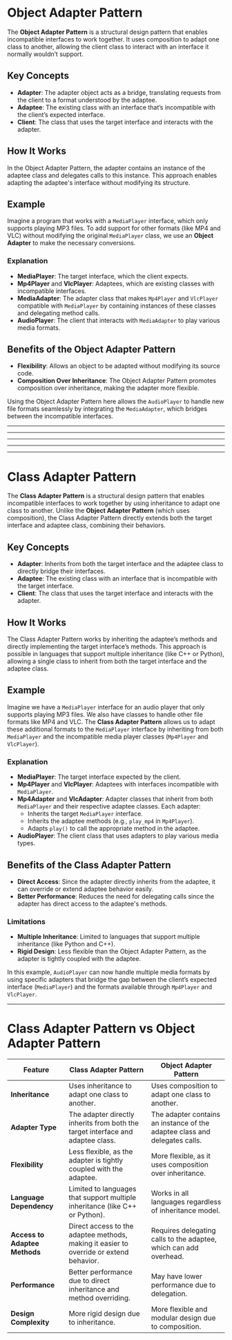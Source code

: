 # Object Adapter Pattern

The **Object Adapter Pattern** is a structural design pattern that enables incompatible interfaces to work together. It uses composition to adapt one class to another, allowing the client class to interact with an interface it normally wouldn’t support.

## Key Concepts

- **Adapter**: The adapter object acts as a bridge, translating requests from the client to a format understood by the adaptee.
- **Adaptee**: The existing class with an interface that’s incompatible with the client’s expected interface.
- **Client**: The class that uses the target interface and interacts with the adapter.

## How It Works

In the Object Adapter Pattern, the adapter contains an instance of the adaptee class and delegates calls to this instance. This approach enables adapting the adaptee's interface without modifying its structure.

## Example

Imagine a program that works with a `MediaPlayer` interface, which only supports playing MP3 files. To add support for other formats (like MP4 and VLC) without modifying the original `MediaPlayer` class, we use an **Object Adapter** to make the necessary conversions.

### Explanation

- **MediaPlayer**: The target interface, which the client expects.
- **Mp4Player** and **VlcPlayer**: Adaptees, which are existing classes with incompatible interfaces.
- **MediaAdapter**: The adapter class that makes `Mp4Player` and `VlcPlayer` compatible with `MediaPlayer` by containing instances of these classes and delegating method calls.
- **AudioPlayer**: The client that interacts with `MediaAdapter` to play various media formats.

## Benefits of the Object Adapter Pattern

- **Flexibility**: Allows an object to be adapted without modifying its source code.
- **Composition Over Inheritance**: The Object Adapter Pattern promotes composition over inheritance, making the adapter more flexible.

Using the Object Adapter Pattern here allows the `AudioPlayer` to handle new file formats seamlessly by integrating the `MediaAdapter`, which bridges between the incompatible interfaces.



*******
*******
*******
*******
*******


# Class Adapter Pattern

The **Class Adapter Pattern** is a structural design pattern that enables incompatible interfaces to work together by using inheritance to adapt one class to another. Unlike the **Object Adapter Pattern** (which uses composition), the Class Adapter Pattern directly extends both the target interface and adaptee class, combining their behaviors.

## Key Concepts

- **Adapter**: Inherits from both the target interface and the adaptee class to directly bridge their interfaces.
- **Adaptee**: The existing class with an interface that is incompatible with the target interface.
- **Client**: The class that uses the target interface and interacts with the adapter.

## How It Works

The Class Adapter Pattern works by inheriting the adaptee’s methods and directly implementing the target interface’s methods. This approach is possible in languages that support multiple inheritance (like C++ or Python), allowing a single class to inherit from both the target interface and the adaptee class.

## Example

Imagine we have a `MediaPlayer` interface for an audio player that only supports playing MP3 files. We also have classes to handle other file formats like MP4 and VLC. The **Class Adapter Pattern** allows us to adapt these additional formats to the `MediaPlayer` interface by inheriting from both `MediaPlayer` and the incompatible media player classes (`Mp4Player` and `VlcPlayer`).

### Explanation

- **MediaPlayer**: The target interface expected by the client.
- **Mp4Player** and **VlcPlayer**: Adaptees with interfaces incompatible with `MediaPlayer`.
- **Mp4Adapter** and **VlcAdapter**: Adapter classes that inherit from both `MediaPlayer` and their respective adaptee classes. Each adapter:
  - Inherits the target `MediaPlayer` interface.
  - Inherits the adaptee methods (e.g., `play_mp4` in `Mp4Player`).
  - Adapts `play()` to call the appropriate method in the adaptee.
- **AudioPlayer**: The client class that uses adapters to play various media types.

## Benefits of the Class Adapter Pattern

- **Direct Access**: Since the adapter directly inherits from the adaptee, it can override or extend adaptee behavior easily.
- **Better Performance**: Reduces the need for delegating calls since the adapter has direct access to the adaptee's methods.

### Limitations

- **Multiple Inheritance**: Limited to languages that support multiple inheritance (like Python and C++).
- **Rigid Design**: Less flexible than the Object Adapter Pattern, as the adapter is tightly coupled with the adaptee.

In this example, `AudioPlayer` can now handle multiple media formats by using specific adapters that bridge the gap between the client’s expected interface (`MediaPlayer`) and the formats available through `Mp4Player` and `VlcPlayer`.


******

# Class Adapter Pattern vs Object Adapter Pattern

| Feature                        | **Class Adapter Pattern**                             | **Object Adapter Pattern**                          |
|---------------------------------|-------------------------------------------------------|-----------------------------------------------------|
| **Inheritance**                 | Uses inheritance to adapt one class to another.      | Uses composition to adapt one class to another.     |
| **Adapter Type**                | The adapter directly inherits from both the target interface and adaptee class. | The adapter contains an instance of the adaptee class and delegates calls. |
| **Flexibility**                 | Less flexible, as the adapter is tightly coupled with the adaptee. | More flexible, as it uses composition over inheritance. |
| **Language Dependency**         | Limited to languages that support multiple inheritance (like C++ or Python). | Works in all languages regardless of inheritance model. |
| **Access to Adaptee Methods**   | Direct access to the adaptee methods, making it easier to override or extend behavior. | Requires delegating calls to the adaptee, which can add overhead. |
| **Performance**                 | Better performance due to direct inheritance and method overriding. | May have lower performance due to delegation. |
| **Design Complexity**           | More rigid design due to inheritance.                | More flexible and modular design due to composition. |
